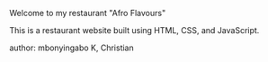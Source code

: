 Welcome to my restaurant "Afro Flavours"

This is a restaurant website built using HTML, CSS, and JavaScript.

author: mbonyingabo K, Christian
